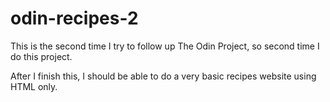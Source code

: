 # odin-recipes-2

This is the second time I try to follow up The Odin Project, so second time I do this project.

After I finish this, I should be able to do a very basic recipes website using HTML only.
